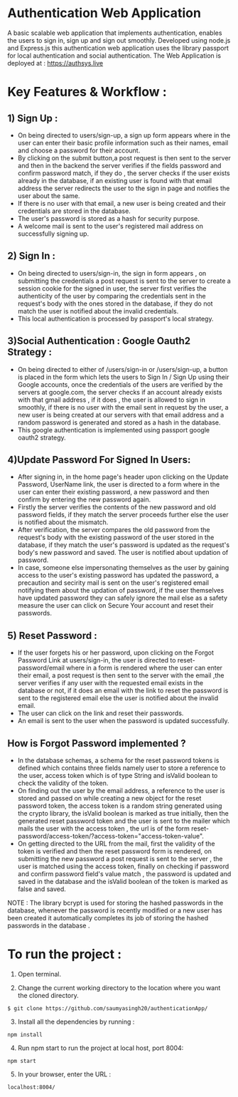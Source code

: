 # Authentication Web Application

A basic scalable web application that implements authentication, enables the users to sign in, sign up and sign out smoothly.
Developed using node.js and Express.js this authentication web application uses the library passport for local authentication and social authentication.
The Web Application is deployed at : https://authsys.live
# Key Features & Workflow :
## 1) Sign Up : 
  - On being directed to users/sign-up, a sign up form appears where in the user can enter their basic profile information such as their names, email and choose a password for their account.
  - By clicking on the submit button,a post request is then sent to the server and then in the backend the server verifies if the fields password and confirm password match, if they do , the server checks if the user exists already in the database, if an existing user is found with that email address the server redirects the user to the sign in page and notifies the user about the same. 
  - If there is no user with that email, a new user is being created and their credentials are stored in the database.
  - The user's password is stored as a hash for security purpose. 
  - A welcome mail is sent to the user's registered mail address on successfully signing up.

## 2) Sign In : 
   - On being directed to users/sign-in, the sign in form appears , on submitting the credentials a post request is sent to the server to create a session cookie for the signed in user, the server first verifies the authenticity of the user by comparing the credentials sent in the request's body with the ones stored in the database, if they do not match the user is notified about the invalid credentials. 
   - This local authentication is processed by passport's local strategy. 

## 3)Social Authentication : Google Oauth2 Strategy :
  -  On being directed to either of  /users/sign-in or /users/sign-up, a button is placed in the form which lets the users to Sign In / Sign Up using their Google accounts, once the credentials of the users are verified by the servers at google.com, the server checks if an account already exists with that gmail address , if it does , the user is allowed to sign in smoothly, if there is no user with the email sent in request by the user, a new user is being created at our servers with that email address and a random password is generated and stored as a hash in the database. 
  -  This google authentication is implemented using passport google oauth2 strategy.
     
## 4)Update Password For Signed In Users:
   - After signing in, in the home page's header upon clicking on the Update Password, UserName link, the user is directed to a form where in the user can enter their existing password, a new password and then confirm by entering the new password again.
  - Firstly the server verifies the contents of the new password and old password fields, if they match the server proceeds further else the user is notified about the mismatch.
  - After verification, the server compares the old password from the request's body with the existing password of the user stored in the database, if they match the user's password is updated as the request's body's new password and saved. The user is notified about updation of password. 
  - In case, someone else impersonating themselves as the user by gaining access to the user's existing password has updated the password, a precaution and secirity mail is sent on the user's registered email notifying them about the updation of password, if the user themselves have updated password they can safely ignore the mail else as a safety measure the user can click on Secure Your account and reset their passwords. 
      
## 5) Reset Password :
   - If the user forgets his or her password, upon clicking on the Forgot Password Link at users/sign-in, the user is directed to reset-password/email where in a form is rendered where the user can enter their email, a post request is then sent to the server with the email ,the server verifies if any user with the requested email exists in the database or not, if it does an email with the link to reset the password is sent to the registered email else the user is notified about the invalid email. 
   - The user can click on the link and reset their passwords.
   - An email is sent to the user when the password is updated successfully.
      
## How is Forgot Password implemented ?
   - In the database schemas, a schema for the reset password tokens is defined which contains three fields namely user to store a reference to the user, access token which is  of type String and isValid boolean to check the validity of the token. 
   - On finding out the user by the email address, a reference to the user is stored and passed on while creating a new object for the reset password token, the access token is a random string generated using the crypto library, the isValid boolean is marked as true initially, then the generated reset password token and the user is sent to the mailer which  mails the user with the access token , the url is of the form reset-password/access-token/?access-token="access-token-value".
   - On getting directed to the URL from the mail, first the validity of the token is verified and then the reset password form is rendered, on submitting the new password a post request is sent to the server , the user is matched using the access token, finally on checking if password and confirm password field's value match , the password is updated and saved in the database and the isValid boolean of the token is marked as false and saved.

NOTE : The library bcrypt is used for storing the hashed passwords in the database, whenever the password is recently modified or a new user has been created it automatically completes its job of storing the hashed passwords in the database .

# To run the project :

  1) Open terminal. 
 
  2) Change the current working directory to the location where you want the cloned directory.
  
  ```
  $ git clone https://github.com/saumyasingh20/authenticationApp/
  ```
  
  3) Install all the dependencies by running :
  
  ```
  npm install
  ```
  
  4) Run npm start to run the project at local host, port 8004:
  
   ```
  npm start
  ```
  
  5) In your browser, enter the URL :
  
  ```
  localhost:8004/
  ```

